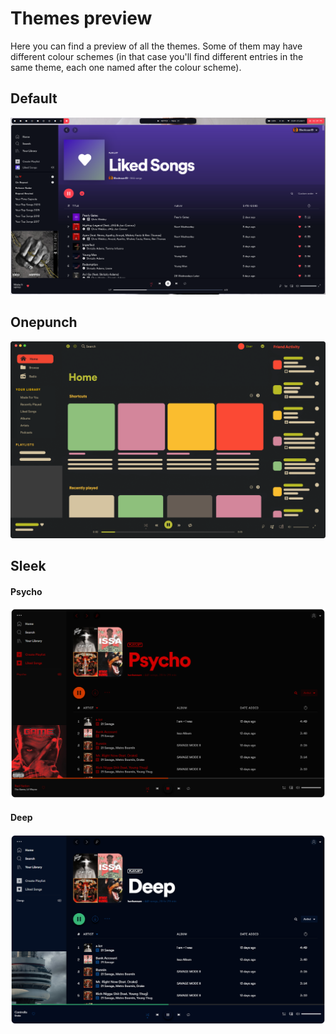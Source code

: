 # Themes preview

Here you can find a preview of all the themes. Some of them may have different colour schemes (in that case you'll find different entries in the same theme, each one named after the colour scheme).

## Default

![Ocean Screenshot](Default/ocean.png)

## Onepunch

![Onepunch Screenshot](Onepunch/\__Home.png)

## Sleek

#### Psycho

![Psycho Screenshot](Sleek/psycho.png)

#### Deep

![Deep Screenshot](Sleek/deep.png)
